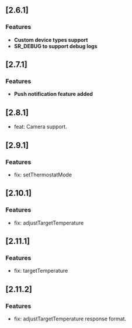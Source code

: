 ## [2.6.1]

### Features

* **Custom device types support**
* **SR_DEBUG to support debug logs**

## [2.7.1]

### Features
* **Push notification feature added**

## [2.8.1]
* feat: Camera support.

## [2.9.1]

### Features
* fix: setThermostatMode

## [2.10.1]

### Features
* fix: adjustTargetTemperature

## [2.11.1]

### Features
* fix: targetTemperature

## [2.11.2]

### Features
* fix: adjustTargetTemperature response format.
